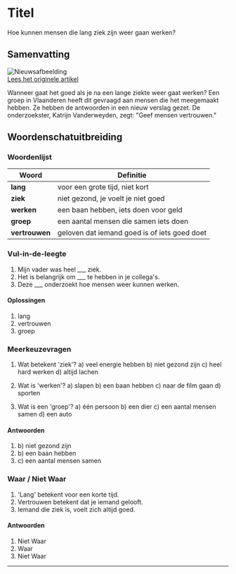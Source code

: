 # Titel

Hoe kunnen mensen die lang ziek zijn weer gaan werken?

## Samenvatting

![Nieuwsafbeelding](https://prod-img.standaard.be/public/nieuws/6zjy9y-file82pdv23cbact0mclcti/alternates/BASE_SIXTEEN_NINE/file82pdv23cbact0mclcti)   
[Lees het originele artikel](https://www.standaard.be/binnenland/een-klant-die-de-poetshulp-pauze-gaf-en-meehielp-bleek-essentieel-hoe-kunnen-langdurig-zieken-weer-aan-het-werk-raken/94979180.html)

Wanneer gaat het goed als je na een lange ziekte weer gaat werken? Een groep in Vlaanderen heeft dit gevraagd aan mensen die het meegemaakt hebben. Ze hebben de antwoorden in een nieuw verslag gezet. De onderzoekster, Katrijn Vanderweyden, zegt: "Geef mensen vertrouwen."

## Woordenschatuitbreiding

### Woordenlijst

| Woord | Definitie |
|-------|-----------|
| **lang** | voor een grote tijd, niet kort |
| **ziek** | niet gezond, je voelt je niet goed |
| **werken** | een baan hebben, iets doen voor geld |
| **groep** | een aantal mensen die samen iets doen |
| **vertrouwen** | geloven dat iemand goed is of iets goed doet |

### Vul-in-de-leegte
1. Mijn vader was heel ___ ziek.
2. Het is belangrijk om ___ te hebben in je collega's.
3. Deze ___ onderzoekt hoe mensen weer kunnen werken.

#### Oplossingen
1. lang
2. vertrouwen
3. groep

### Meerkeuzevragen
1. Wat betekent 'ziek'?
   a) veel energie hebben
   b) niet gezond zijn
   c) heel hard werken
   d) altijd lachen

2. Wat is 'werken'?
   a) slapen
   b) een baan hebben
   c) naar de film gaan
   d) sporten

3. Wat is een 'groep'?
   a) één persoon
   b) een dier
   c) een aantal mensen samen
   d) een auto

#### Antwoorden
1. b) niet gezond zijn
2. b) een baan hebben
3. c) een aantal mensen samen

### Waar / Niet Waar
1. 'Lang' betekent voor een korte tijd.
2. Vertrouwen betekent dat je iemand gelooft.
3. Iemand die ziek is, voelt zich altijd goed.

#### Antwoorden
1. Niet Waar
2. Waar
3. Niet Waar
---